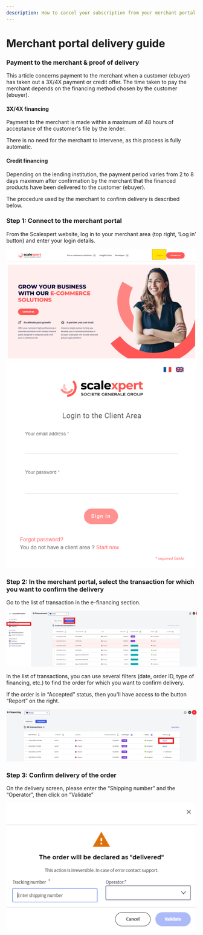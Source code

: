 ```yaml
---
description: How to cancel your subscription from your merchant portal
---
```


# Merchant portal delivery guide

### **Payment to the merchant & proof of delivery**

This article concerns payment to the merchant when a customer (ebuyer) has taken out a 3X/4X payment or credit offer. The time taken to pay the merchant depends on the financing method chosen by the customer (ebuyer).

#### **3X/4X financing**

Payment to the merchant is made within a maximum of 48 hours of acceptance of the customer's file by the lender.

There is no need for the merchant to intervene, as this process is fully automatic.

#### **Credit financing**

Depending on the lending institution, the payment period varies from 2 to 8 days maximum after confirmation by the merchant that the financed products have been delivered to the customer (ebuyer).

The procedure used by the merchant to confirm delivery is described below.

### **Step 1: Connect to the merchant portal**

From the Scalexpert website, log in to your merchant area (top right, ‘Log in’ button) and enter your login details.

![](../../../.gitbook/assets/0.png) ![](../../../.gitbook/assets/1.png)

### **Step 2: In the merchant portal, select the transaction for which you want to confirm the delivery**

Go to the list of transaction in the e-financing section.

![](../../../.gitbook/assets/2.png)

In the list of transactions, you can use several filters (date, order ID, type of financing, etc.) to find the order for which you want to confirm delivery.

If the order is in “Accepted” status, then you'll have access to the button “Report” on the right.

![](../../../.gitbook/assets/3.png)

### **Step 3: Confirm delivery of the order**

On the delivery screen, please enter the “Shipping number” and the “Operator”, then click on “Validate”

![](../../../.gitbook/assets/4.png)
